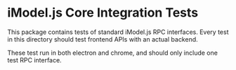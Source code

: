 # iModel.js Core Integration Tests
This package contains tests of standard iModel.js RPC interfaces.
Every test in this directory should test frontend APIs with an actual backend.

These test run in both electron and chrome, and should only include one test RPC interface.